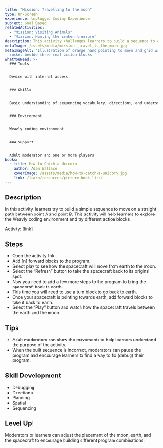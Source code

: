 ```yaml
---
title: "Mission: Travelling to the moon"
type: On-Screen
experience: Unplugged Coding Experience
subject: Goal Based
relatedActivities:
  - "Mission: Visiting Animals"
  - "Mission: Hunting the sunken treasure"
description: This activity challenges learners to build a sequence to complete a mission.
metaImage: /assets/media/mission-_travel_to_the_moon.jpg
metaImageAlt: "Illustration of orange hand pointing to moon and grid with orange
  rocket beside three teal action blocks "
whatYouNeed: >-
  ### Tools


  Device with internet access


  ### Skills


  Basic understanding of sequencing vocabulary, directions, and understanding of the selected coding environment


  ### Environment


  Weavly coding environment


  ### Support


  Adult moderator and one or more players
books:
  - title: How to Catch a Unicorn
    author: Adam Wallace
    coverImage: /assets/media/how-to-catch-a-unicorn.jpg
    link: /learn/resources/picture-book-list/
---
```

## Description

In this activity, learners try to build a simple sequence to move on a straight path between point A and point B. This activity will help learners to explore the Weavly coding environment and try different action blocks.

Activity: \[link]

## Steps

* Open the activity link.
* Add \[n] forward blocks to the program.
* Select play to see how the spacecraft will move from earth to the moon.
* Select the “Refresh” button to take the spacecraft back to its original spot.
* Now you need to add a few more steps to the program to bring the spacecraft back to earth.
* This time you will need to use a turn block to go back to earth.
* Once your spacecraft is pointing towards earth, add forward blocks to take it back to earth.
* Select the “Play” button and watch how the spacecraft travels between the earth and the moon.

## Tips

* Adult moderators can show the movements to help learners understand the purpose of the activity.
* When the built sequence is incorrect, moderators can pause the program and encourage learners to find a way to fix (debug) their program.

## Skill Development

* Debugging
* Directional
* Planning
* Spatial
* Sequencing

## Level Up!

Moderators or learners can adjust the placement of the moon, earth, and the spacecraft to encourage building different program combinations.